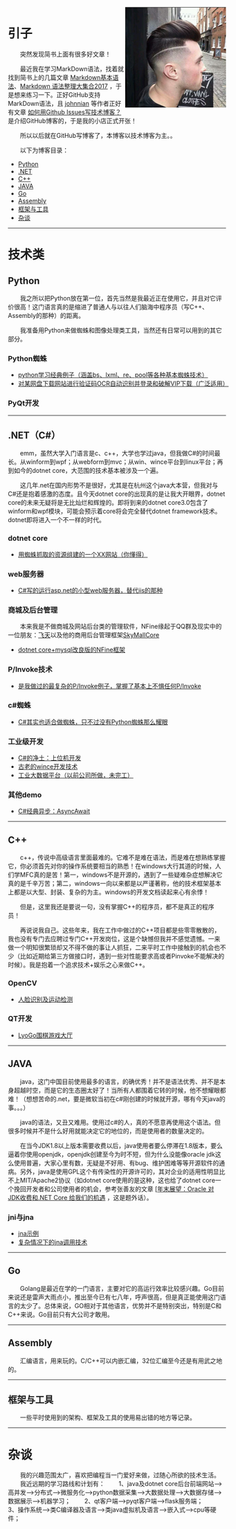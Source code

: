 <img src='https://github.com/AndrewChien/Blog/blob/master/source/photo.png' align='right'/>

# 引子

&emsp;&emsp;突然发现简书上面有很多好文章！</br>

&emsp;&emsp;最近我在学习MarkDown语法，找着就找到简书上的几篇文章 [Markdown基本语法](https://www.jianshu.com/p/191d1e21f7ed)、[Markdown 语法整理大集合2017](https://www.jianshu.com/p/b03a8d7b1719) ，于是想来练习一下。正好GitHub支持MarkDown语法，且 [johnnian](https://github.com/johnnian/Blog) 等作者正好有文章 [如何用Github Issues写技术博客？](https://www.jianshu.com/p/7c2cce028d29) 是介绍GitHub博客的，于是我的小店正式开张！</br>

&emsp;&emsp;所以以后就在GitHub写博客了，本博客以技术博客为主。。</br>

&emsp;&emsp;以下为博客目录：

- [Python](https://github.com/AndrewChien/Blog/projects/1)
- [.NET](https://github.com/AndrewChien/Blog/projects/2)
- [C++](https://github.com/AndrewChien/Blog/projects/3)
- [JAVA](https://github.com/AndrewChien/Blog/projects/4)
- [Go](https://github.com/AndrewChien/Blog/projects/7)
- [Assembly](https://github.com/AndrewChien/Blog/projects/8)
- [框架与工具](https://github.com/AndrewChien/Blog/projects/6)
- [杂谈](https://github.com/AndrewChien/Blog/projects/5)

------

# 技术类

## Python

&emsp;&emsp;我之所以把Python放在第一位，首先当然是我最近正在使用它，并且对它评价很高！这门语言真的是缩进了普通人与以往人们脑海中程序员（写C++、Assembly的那种）的距离。

&emsp;&emsp;我准备用Python来做蜘蛛和图像处理类工具，当然还有日常可以用到的其它部分。

### Python蜘蛛
* [python学习经典例子（涵盖bs、lxml、re、pool等各种基本蜘蛛技术）](https://github.com/AndrewChien/PythonSpiders)
* [对某网盘下载网站进行验证码OCR自动识别并登录和破解VIP下载（广泛适用）](https://github.com/AndrewChien/Blog/issues/1)

### PyQt开发

---
## .NET（C#）

&emsp;&emsp;emm，虽然大学入门语言是c、c++，大学也学过java，但我做C#的时间最长。从winform到wpf；从webform到mvc；从win、wince平台到linux平台；再到如今的dotnet core，大范围的技术基本被涉及一个遍。

&emsp;&emsp;这几年.net在国内形势不是很好，尤其是在杭州这个java大本营，但我对与C#还是抱着感激的态度。且今天dotnet core的出现真的是让我大开眼界，dotnet core的未来无疑将是无比灿烂和辉煌的。即将到来的dotnet core3.0包含了winform和wpf模块，可能会预示着core将会完全替代dotnet framework技术。dotnet即将进入一个不一样的时代。

### dotnet core
* [用蜘蛛抓取的资源组建的一个XX网站（你懂得）](https://github.com/AndrewChien/EvilLyo)

### web服务器
* [C#写的运行asp.net的小型web服务器，替代iis的那种](https://github.com/AndrewChien/LyoServer)

### 商城及后台管理
&emsp;&emsp;本来我是不做商城及网站后台类的管理软件，NFine缘起于QQ群及现实中的一位朋友：[飞天](https://github.com/Feaskye)以及他的商用后台管理框架[SkyMallCore](https://github.com/Feaskye/SkyMallCore)
* [dotnet core+mysql改良版的NFine框架]()

### P/Invoke技术
* [是我做过的最复杂的P/Invoke例子，掌握了基本上不惧任何P/Invoke](https://github.com/AndrewChien/EVRCTest)

### c#蜘蛛
* [C#其实也适合做蜘蛛，只不过没有Python蜘蛛那么耀眼](https://github.com/AndrewChien/SharpSpider)

### 工业级开发
* [C#的净土：上位机开发](https://github.com/AndrewChien/SharpModbus)
* [古老的wince开发技术](https://github.com/AndrewChien/SharpWinceDemo)
* [工业大数据平台（以前公司所做，未完工）](https://github.com/AndrewChien/MaintenancePlatform)

### 其他demo
* [C#经典异步：AsyncAwait](https://github.com/AndrewChien/SharpAsyncAwaitDemo)

---
## C++

&emsp;&emsp;c++，传说中高级语言里面最难的。它难不是难在语法，而是难在想熟练掌握它，你必须首先对你的操作系统要相当的熟悉！在windows大行其道的时候，人们学MFC真的是苦！第一，windows不是开源的，遇到了一些疑难杂症想解决它真的是千辛万苦；第二，windows一向以来都是以严谨著称，他的技术框架基本上都是以大型、封装、复杂的为主。windows的开发文档读起来心有余悸！

&emsp;&emsp;但是，这里我还是要说一句，没有掌握C++的程序员，都不是真正的程序员！

&emsp;&emsp;再说说我自己。这些年来，我在工作中做过的C++项目都是些零零散散的，我也没有专门去应聘过专门C++开发岗位，这是个缺憾但我并不感觉遗憾。一来做一个明知很繁琐却又不得不做的事让人抓狂，二来平时工作中接触到的机会也不少（比如近期给第三方做接口时，遇到一些对性能要求高或者Pinvoke不能解决的时候）。我是抱着一个追求技术+娱乐之心来做C++。

### OpenCV
* [人脸识别及运动检测](https://github.com/AndrewChien/FaceAndMoveDetect)

### QT开发
* [LyoGo围棋游戏大厅](https://github.com/AndrewChien/LyoGo)

---
## JAVA

&emsp;&emsp;java，这门中国目前使用最多的语言，的确优秀！并不是语法优秀、并不是本身超越时空，而是它的生态圈太好了！当所有人都围着它转的时候，他不想耀眼都难！（想想苦命的.net，要是微软当初在c#刚创建的时候就开源，哪有今天java的事。。。）

&emsp;&emsp;java的语法，又丑又难用。使用过c#的人，真的不愿意再使用这个语法。但很多时候并不是什么好用就能决定它的地位的，而是使用者的数量决定的。

&emsp;&emsp;在当今JDK1.8以上版本需要收费以后，java使用者要么停滞在1.8版本，要么逼着你使用openjdk，openjdk创建至今为时不短，但为什么没能像oracle jdk这么使用普遍，大家心里有数，无疑是不好用、有bug、维护困难等等开源软件的通病。另外，java是使用GPL这个有传染性的开源许可的，其对企业的适用性明显比不上MIT/Apache2协议（如dotnet core使用的是这种，这也给了dotnet core一个挽回开发者和公司使用者的机会，参考张善友的文章 [[年末展望：Oracle 对 JDK收费和.NET Core 给我们的机遇](https://www.cnblogs.com/shanyou/p/10198757.html) ，这是题外话）。

### jni与jna
* [jna示例](https://github.com/AndrewChien/JavaInvokeDemos)
* [复杂情况下的jna调用技术](https://github.com/AndrewChien/ComplexJnaInvoke)

---
## Go

&emsp;&emsp;Golang是最近在学的一门语言，主要对它的高运行效率比较感兴趣。Go目前来说还是雷声大雨点小，推出至今已有七八年，呼声很高，但是真正能使用这门语言的太少了。总体来说，GO相对于其他语言，优势并不是特别突出，特别是C和C++来说。Go目前只有大公司才敢用。

---
## Assembly

&emsp;&emsp;汇编语言，用来玩的。C/C++可以内嵌汇编，32位汇编至今还是有用武之地的。

---
## 框架与工具

&emsp;&emsp;一些平时使用到的架构、框架及工具的使用易出错的地方等记录。

---
# 杂谈

&emsp;&emsp;我的兴趣范围太广，喜欢把编程当一门爱好来做，过随心所欲的技术生活。
&emsp;&emsp;我近远期的学习路线和计划有：
&emsp;&emsp;1、java及dotnet core后台前端网站——>高并发——>分布式——>微服务化——>python数据采集——>大数据处理——>大数据存储——>数据展示——>机器学习；
&emsp;&emsp;2、qt客户端——>pyqt客户端——>flask服务端；
&emsp;&emsp;3、操作系统——>类C编译器及语言——>类java虚拟机及语言——>嵌入式——>cpu等硬件；
